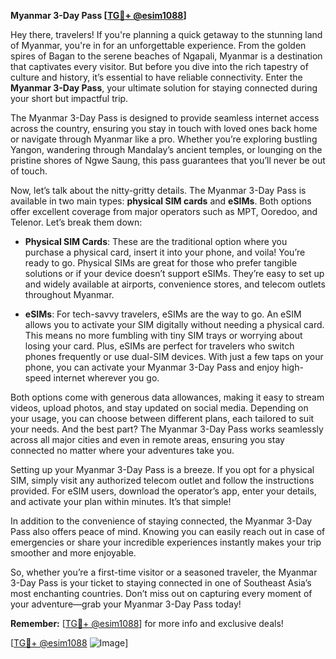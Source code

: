 **Myanmar 3-Day Pass [[TG💪+ @esim1088](https://t.me/s/esim1088)]**

Hey there, travelers! If you're planning a quick getaway to the stunning land of Myanmar, you're in for an unforgettable experience. From the golden spires of Bagan to the serene beaches of Ngapali, Myanmar is a destination that captivates every visitor. But before you dive into the rich tapestry of culture and history, it’s essential to have reliable connectivity. Enter the **Myanmar 3-Day Pass**, your ultimate solution for staying connected during your short but impactful trip.

The Myanmar 3-Day Pass is designed to provide seamless internet access across the country, ensuring you stay in touch with loved ones back home or navigate through Myanmar like a pro. Whether you’re exploring bustling Yangon, wandering through Mandalay’s ancient temples, or lounging on the pristine shores of Ngwe Saung, this pass guarantees that you’ll never be out of touch.

Now, let’s talk about the nitty-gritty details. The Myanmar 3-Day Pass is available in two main types: **physical SIM cards** and **eSIMs**. Both options offer excellent coverage from major operators such as MPT, Ooredoo, and Telenor. Let’s break them down:

- **Physical SIM Cards**: These are the traditional option where you purchase a physical card, insert it into your phone, and voila! You’re ready to go. Physical SIMs are great for those who prefer tangible solutions or if your device doesn’t support eSIMs. They’re easy to set up and widely available at airports, convenience stores, and telecom outlets throughout Myanmar.

- **eSIMs**: For tech-savvy travelers, eSIMs are the way to go. An eSIM allows you to activate your SIM digitally without needing a physical card. This means no more fumbling with tiny SIM trays or worrying about losing your card. Plus, eSIMs are perfect for travelers who switch phones frequently or use dual-SIM devices. With just a few taps on your phone, you can activate your Myanmar 3-Day Pass and enjoy high-speed internet wherever you go.

Both options come with generous data allowances, making it easy to stream videos, upload photos, and stay updated on social media. Depending on your usage, you can choose between different plans, each tailored to suit your needs. And the best part? The Myanmar 3-Day Pass works seamlessly across all major cities and even in remote areas, ensuring you stay connected no matter where your adventures take you.

Setting up your Myanmar 3-Day Pass is a breeze. If you opt for a physical SIM, simply visit any authorized telecom outlet and follow the instructions provided. For eSIM users, download the operator’s app, enter your details, and activate your plan within minutes. It’s that simple!

In addition to the convenience of staying connected, the Myanmar 3-Day Pass also offers peace of mind. Knowing you can easily reach out in case of emergencies or share your incredible experiences instantly makes your trip smoother and more enjoyable.

So, whether you’re a first-time visitor or a seasoned traveler, the Myanmar 3-Day Pass is your ticket to staying connected in one of Southeast Asia’s most enchanting countries. Don’t miss out on capturing every moment of your adventure—grab your Myanmar 3-Day Pass today!

**Remember:** [[TG💪+ @esim1088](https://t.me/s/esim1088)] for more info and exclusive deals!

[[TG💪+ @esim1088](https://t.me/s/esim1088) ![Image](https://i.postimg.cc/Y0z9fWf4/image.png)]